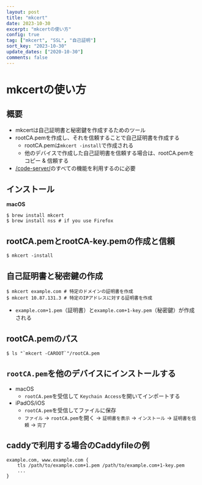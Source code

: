 ```yaml
---
layout: post
title: "mkcert"
date: 2023-10-30
excerpt: "mkcertの使い方"
config: true
tag: ["mkcert", "SSL", "自己証明"]
sort_key: "2023-10-30"
update_dates: ["2020-10-30"]
comments: false
---
```


# mkcertの使い方

## 概要
 - mkcertは自己証明書と秘密鍵を作成するためのツール
 - rootCA.pemを作成し、それを信頼することで自己証明書を作成する
   - rootCA.pemは`mkcert -install`で作成される
   - 他のデバイスで作成した自己証明書を信頼する場合は、rootCA.pemをコピー & 信頼する
 - [/code-server/](/code-server/)のすべての機能を利用するのに必要

## インストール

**macOS**
```console
$ brew install mkcert
$ brew install nss # if you use Firefox
```

## rootCA.pemとrootCA-key.pemの作成と信頼

```console
$ mkcert -install
```

## 自己証明書と秘密鍵の作成

```console
$ mkcert example.com # 特定のドメインの証明書を作成
$ mkcert 10.87.131.3 # 特定のIPアドレスに対する証明書を作成
```
 - `example.com+1.pem`（証明書）と`example.com+1-key.pem`（秘密鍵）が作成される

## rootCA.pemのパス

```console
$ ls "`mkcert -CAROOT`"/rootCA.pem
```

## `rootCA.pem`を他のデバイスにインストールする
 - macOS
    - `rootCA.pem`を受信して `Keychain Access`を開いてインポートする 
 - iPadOS/iOS
    - `rootCA.pem`を受信してファイルに保存
    - `ファイル` -> `rootCA.pem`を開く -> `証明書を表示` -> `インストール` -> `証明書を信頼` -> `完了`

## caddyで利用する場合のCaddyfileの例

```Caddyfile
example.com, www.example.com {
    tls /path/to/example.com+1.pem /path/to/example.com+1-key.pem
    ...
}
```
